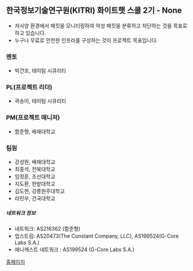 ## 한국정보기술연구원(KITRI) 화이트햇 스쿨 2기 - None

- 저사양 환경에서 패킷을 모니터링하여 악성 패킷을 분류하고 차단하는 것을 목표로 하고 있습니다.
- 누구나 무료로 안전한 인프라를 구성하는 것이 프로젝트 목표입니다.

### 멘토
- 박건호, 테이텀 시큐리티

### PL(프로젝트 리더)
- 곽송이, 테이텀 시큐리티

### PM(프로젝트 매니저)
- 함준형, 배재대학교

### 팀원
- 강성원, 배재대학교
- 최홍석, 전북대학교
- 임정훈, 조선대학교
- 지도환, 한밭대학교
- 김도현, 강릉원주대학교
- 라민우, 건국대학교

##### 네트워크 정보
- 네트워크: AS216362 (함준형)
- 업스트림: AS20473(The Constant Company, LLC), AS199524(G-Core Labs S.A.)
- 애니캐스트 네트워크 : AS199524 (G-Core Labs S.A.)

[홈페이지](https://kitri-whs-2nd-ddos-mitigation-ebpf-xdp.github.io/)
